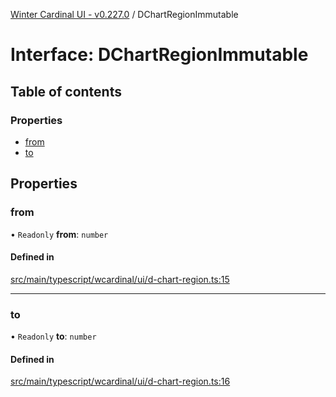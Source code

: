 [Winter Cardinal UI - v0.227.0](../index.md) / DChartRegionImmutable

# Interface: DChartRegionImmutable

## Table of contents

### Properties

- [from](DChartRegionImmutable.md#from)
- [to](DChartRegionImmutable.md#to)

## Properties

### from

• `Readonly` **from**: `number`

#### Defined in

[src/main/typescript/wcardinal/ui/d-chart-region.ts:15](https://github.com/winter-cardinal/winter-cardinal-ui/blob/v0.227.0/src/main/typescript/wcardinal/ui/d-chart-region.ts#L15)

___

### to

• `Readonly` **to**: `number`

#### Defined in

[src/main/typescript/wcardinal/ui/d-chart-region.ts:16](https://github.com/winter-cardinal/winter-cardinal-ui/blob/v0.227.0/src/main/typescript/wcardinal/ui/d-chart-region.ts#L16)
